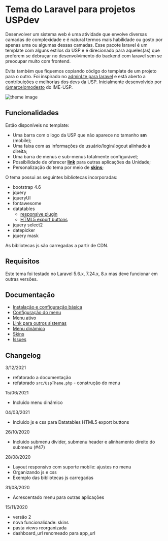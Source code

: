 # Tema do Laravel para projetos USPdev

Desenvolver um sistema web é uma atividade que envolve diversas camadas
de complexidade e é natural termos mais habilidade ou gosto por apenas
uma ou algumas dessas camadas.
Esse pacote laravel é um template com alguns estilos da USP e
é direcionado para aqueles(as) que preferem se debruçar
no desenvolvimento do backend com laravel sem se preocupar muito
com frontend.

Evita também que fiquemos copiando código do template
de um projeto para o outro. Foi inspirado no [adminLte para laravel](https://github.com/jeroennoten/Laravel-AdminLTE)
e está aberto a contribuições e melhorias dos devs da USP.
Inicialmente desenvolvido por [@marcelomodesto](https://github.com/marcelomodesto) do IME-USP.

![theme image](https://raw.githubusercontent.com/uspdev/laravel-usp-theme/master/docs/tela-principal.png)

## Funcionalidades

Estão disponíveis no template:

- Uma barra com o logo da USP que não aparece no tamanho **sm** (mobile);
- Uma faixa com as informações de usuário/login/logout alinhado à direita;
- Uma barra de menus e sub-menus totalmente configurável;
- Possibilidade de oferecer [**link**](docs/outros-sistemas.md) para outras aplicações da Unidade;
- Personalização do tema por meio de [**skins**](docs/skins.md);

O tema possui as seguintes bibliotecas incorporadas:

- bootstrap 4.6
- jquery
- jqueryUI
- fontawesome
- datatables
  - [responsive plugin](https://datatables.net/extensions/responsive/)
  - [HTML5 export buttons](https://datatables.net/extensions/buttons/examples/html5/simple.html)
- jquery select2
- datepicker
- jquery mask

As bibliotecas js são carregadas a partir de CDN.

## Requisitos

Este tema foi testado no Laravel 5.6.x, 7.24.x, 8.x mas deve funcionar em outras versões.


## Documentação

* [Instalação e configuração básica](docs/configuracao.md)
* [Configuração do menu](docs/opcoes-menu.md)
* [Menu ativo](docs/menu-ativo.md)
* [Link para outros sistemas](docs/outros-sistemas.md)
* [Menu dinâmico](docs/menu-dinamico.md)
* [Skins](docs/skins.md)
* [Issues](docs/issues.md)

## Changelog

3/12/2021

- refatorado a documentação
- refatorado `src/UspTheme.php` - construção do menu

15/06/2021

- Incluído menu dinâmico

04/03/2021

- Incluido js e css para Datatables HTML5 export buttons

26/10/2020

- Incluido submenu divider, submenu header e alinhamento direito do submenu (#47)

28/08/2020

- Layout responsivo com suporte mobile: ajustes no menu
- Organizando js e css
- Exemplo das bibliotecas js carregadas

31/08/2020

- Acrescentado menu para outras aplicações

15/11/2020

- versão 2
- nova funcionalidade: skins
- pasta views reorganizada
- dashboard_url renomeado para app_url
